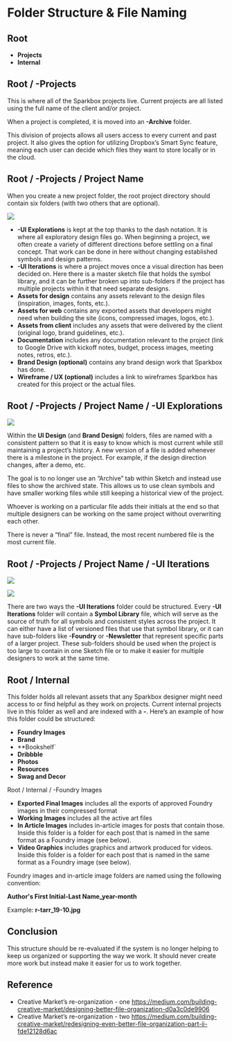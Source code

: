 # Folder Structure & File Naming

## Root
- **Projects**
- **Internal**


## Root / -Projects

This is where all of the Sparkbox projects live. Current projects are all listed using the full name of the client and/or project.

When a project is completed, it is moved into an **-Archive** folder.

This division of projects allows all users access to every current and past project. It also gives the option for utilizing Dropbox’s Smart Sync feature, meaning each user can decide which files they want to store locally or in the cloud.


## Root / -Projects / Project Name

When you create a new project folder, the root project directory should contain six folders (with two others that are optional).


![](https://d2mxuefqeaa7sj.cloudfront.net/s_76A2CDE662BC80FFEE513EA72F067BE0FAEA76B09B91F12E302C16DEA62A7533_1536344725279_Screen+Shot+2018-09-07+at+2.24.55+PM.png)

- **-UI Explorations** is kept at the top thanks to the dash notation. It is where all exploratory design files go. When beginning a project, we often create a variety of different directions before settling on a final concept. That work can be done in here without changing established symbols and design patterns.
- **-UI Iterations** is where a project moves once a visual direction has been decided on. Here there is a master sketch file that holds the symbol library, and it can be further broken up into sub-folders if the project has multiple projects within it that need separate designs.
- **Assets for design** contains any assets relevant to the design files (inspiration, images, fonts, etc.).
- **Assets for web** contains any exported assets that developers might need when building the site (icons, compressed images, logos, etc.).
- **Assets from client** includes any assets that were delivered by the client (original logo, brand guidelines, etc.).
- **Documentation** includes any documentation relevant to the project (link to Google Drive with kickoff notes, budget, process images, meeting notes, retros, etc.).
- **Brand Design (optional)** contains any brand design work that Sparkbox has done.
- **Wireframe / UX (optional)** includes a link to wireframes Sparkbox has created for this project or the actual files.


## Root / -Projects / Project Name / -UI Explorations


![](https://d2mxuefqeaa7sj.cloudfront.net/s_76A2CDE662BC80FFEE513EA72F067BE0FAEA76B09B91F12E302C16DEA62A7533_1536344951200_Screen+Shot+2018-09-07+at+2.28.53+PM.png)


Within the **UI Design** (and **Brand Design**) folders, files are named with a consistent pattern so that it is easy to know which is most current while still maintaining a project’s history. A new version of a file is added whenever there is a milestone in the project. For example, if the design direction changes, after a demo, etc.

The goal is to no longer use an “Archive” tab within Sketch and instead use files to show the archived state. This allows us to use clean symbols and have smaller working files while still keeping a historical view of the project.

Whoever is working on a particular file adds their initials at the end so that multiple designers can be working on the same project without overwriting each other.

There is never a “final” file. Instead, the most recent numbered file is the most current file.


## Root / -Projects / Project Name / -UI Iterations


![](https://d2mxuefqeaa7sj.cloudfront.net/s_76A2CDE662BC80FFEE513EA72F067BE0FAEA76B09B91F12E302C16DEA62A7533_1536345369339_Screen+Shot+2018-09-07+at+2.35.07+PM.png)

![](https://d2mxuefqeaa7sj.cloudfront.net/s_76A2CDE662BC80FFEE513EA72F067BE0FAEA76B09B91F12E302C16DEA62A7533_1536345369332_Screen+Shot+2018-09-07+at+2.35.45+PM.png)


There are two ways the **-UI Iterations** folder could be structured. Every **-UI Iterations** folder will contain a **Symbol Library** file, which will serve as the source of truth for all symbols and consistent styles across the project. It can either have a list of versioned files that use that symbol library, or it can have sub-folders like **-Foundry** or **-Newsletter** that represent specific parts of a larger project. These sub-folders should be used when the project is too large to contain in one Sketch file or to make it easier for multiple designers to work at the same time.


## Root / Internal

This folder holds all relevant assets that any Sparkbox designer might need access to or find helpful as they work on projects. Current internal projects live in this folder as well and are indexed with a **-**. Here’s an example of how this folder could be structured:

- **Foundry Images**
- **Brand**
- **Bookshelf`
- **Dribbble**
- **Photos**
- **Resources**
- **Swag and Decor**


Root / Internal / -Foundry Images
- **Exported Final Images** includes all the exports of approved Foundry images in their compressed format
- **Working Images** includes all the active art files
- **In Article Images** includes in-article images for posts that contain those. Inside this folder is a folder for each post that is named in the same format as a Foundry image (see below).
- **Video Graphics** includes graphics and artwork produced for videos. Inside this folder is a folder for each post that is named in the same format as a Foundry image (see below).

Foundry images and in-article image folders are named using the following convention:

**Author's First Initial-Last Name_year-month**

Example: **r-tarr_19-10.jpg**


## Conclusion

This structure should be re-evaluated if the system is no longer helping to keep us organized or supporting the way we work. It should never create more work but instead make it easier for us to work together.

## Reference

- Creative Market’s re-organization - one https://medium.com/building-creative-market/designing-better-file-organization-d0a3c0de9906
- Creative Market’s re-organization - two https://medium.com/building-creative-market/redesigning-even-better-file-organization-part-ii-fde12128d6ac
